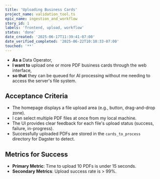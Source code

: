 ```yaml
---
title: 'Uploading Business Cards'
project_name: validation_tool.ts
epic_name: ingestion_and_workflow
story_id: 1
labels: 'frontend, upload, workflow'
status: 'done'
date_created: '2025-06-17T11:39:41-07:00'
date_verified_completed: '2025-06-22T10:10:33-07:00'
touched: '**'
---
```


- **As a** Data Operator,
- **I want to** upload one or more PDF business cards through the web interface,
- **so that** they can be queued for AI processing without me needing to access the server's file system.

## Acceptance Criteria

- The homepage displays a file upload area (e.g., button, drag-and-drop zone).
- I can select multiple PDF files at once from my local machine.
- The UI provides clear feedback for each file's upload status (success, failure, in-progress).
- Successfully uploaded PDFs are stored in the `cards_to_process` directory for Dagster to detect.

## Metrics for Success

- **Primary Metric**: Time to upload 10 PDFs is under 15 seconds.
- **Secondary Metrics**: Upload success rate is > 99%.
